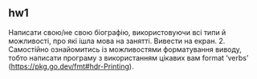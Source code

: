 ## hw1
  
Написати свою/не свою біографію, використовуючи всі типи й можливості, про які ішла мова на занятті. Вивести на екран. 2. Самостійно ознайомитись із можливостями форматування виводу, тобто написати програму з використанням цікавих вам format ‘verbs’ (https://pkg.go.dev/fmt#hdr-Printing).  

